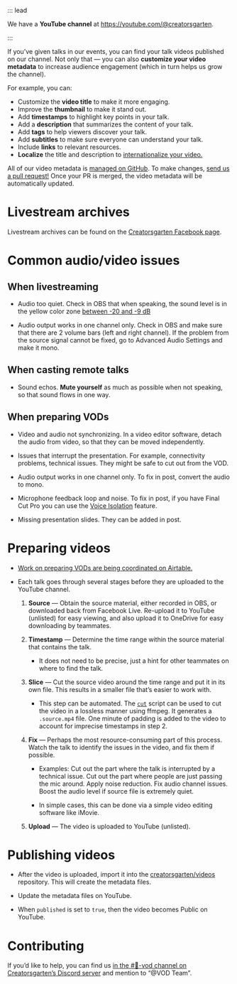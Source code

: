 ::: lead

We have a **YouTube channel** at <https://youtube.com/@creatorsgarten>.

:::

If you’ve given talks in our events, you can find your talk videos published on our channel. Not only that — you can also **customize your video metadata** to increase audience engagement (which in turn helps us grow the channel).

For example, you can:

- Customize the **video title** to make it more engaging.
- Improve the **thumbnail** to make it stand out.
- Add **timestamps** to highlight key points in your talk.
- Add a **description** that summarizes the content of your talk.
- Add **tags** to help viewers discover your talk.
- Add **subtitles** to make sure everyone can understand your talk.
- Include **links** to relevant resources.
- **Localize** the title and description to [internationalize your video.](https://notes.dt.in.th/LocalTalkInternationalization)

All of our video metadata is [managed on GitHub](http://github.com/creatorsgarten/videos). To make changes, [send us a pull request!](https://github.com/creatorsgarten/videos/blob/main/CONTRIBUTING.md) Once your PR is merged, the video metadata will be automatically updated.

# Livestream archives

Livestream archives can be found on the [Creatorsgarten Facebook page](https://www.facebook.com/creatorsgarten/videos/).

# Common audio/video issues

## When livestreaming

- Audio too quiet. Check in OBS that when speaking, the sound level is in the yellow color zone [between -20 and -9 dB](https://www.reddit.com/r/Twitch/comments/nctu56/best_sound_levels_for_obs/)

- Audio output works in one channel only. Check in OBS and make sure that there are 2 volume bars (left and right channel). If the problem from the source signal cannot be fixed, go to Advanced Audio Settings and make it mono.

## When casting remote talks

- Sound echos. **Mute yourself** as much as possible when not speaking, so that sound flows in one way.

## When preparing VODs

- Video and audio not synchronizing. In a video editor software, detach the audio from video, so that they can be moved independently.

- Issues that interrupt the presentation. For example, connectivity problems, technical issues. They might be safe to cut out from the VOD.

- Audio output works in one channel only. To fix in post, convert the audio to mono.

- Microphone feedback loop and noise. To fix in post, if you have Final Cut Pro you can use the [Voice Isolation](https://support.apple.com/guide/final-cut-pro/enhance-audio-verc1fab873/mac#:~:text=of%20equalization%20presets.-,Voice%20Isolation,-%3A%20Prioritizes%20human) feature.

- Missing presentation slides. They can be added in post.

# Preparing videos

- [Work on preparing VODs are being coordinated on Airtable.](https://airtable.com/shru5fGOzjhHHxo05)

- Each talk goes through several stages before they are uploaded to the YouTube channel.

   1. **Source** — Obtain the source material, either recorded in OBS, or downloaded back from Facebook Live. Re-upload it to YouTube (unlisted) for easy viewing, and also upload it to OneDrive for easy downloading by teammates.

   2. **Timestamp** — Determine the time range within the source material that contains the talk.

        - It does not need to be precise, just a hint for other teammates on where to find the talk.

   3. **Slice** — Cut the source video around the time range and put it in its own file. This results in a smaller file that’s easier to work with.

        - This step can be automated. The [`cut`](https://github.com/creatorsgarten/videos/blob/main/bin/cut) script can be used to cut the video in a lossless manner using ffmpeg. It generates a `.source.mp4` file. One minute of padding is added to the video to account for imprecise timestamps in step 2.

   4. **Fix** — Perhaps the most resource-consuming part of this process. Watch the talk to identify the issues in the video, and fix them if possible.

        - Examples: Cut out the part where the talk is interrupted by a technical issue. Cut out the part where people are just passing the mic around. Apply noise reduction. Fix audio channel issues. Boost the audio level if source file is extremely quiet.

        - In simple cases, this can be done via a simple video editing software like iMovie.

   5. **Upload** — The video is uploaded to YouTube (unlisted).

# Publishing videos

- After the video is uploaded, import it into the [creatorsgarten/videos](https://github.com/creatorsgarten/videos) repository. This will create the metadata files.

- Update the metadata files on YouTube.

- When `published` is set to `true`, then the video becomes Public on YouTube.

# Contributing

If you’d like to help, you can find us [in the #📼-vod channel on Creatorsgarten’s Discord server](https://discord.gg/mVX8yEdhWX) and mention to “@VOD Team”.